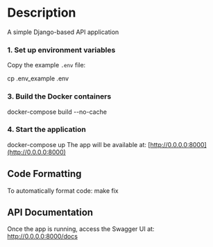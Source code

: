 # Description
A simple Django-based API application

### 1. Set up environment variables
Copy the example `.env` file:

cp .env_example .env

### 3. Build the Docker containers
docker-compose build --no-cache

### 4. Start the application
docker-compose up
The app will be available at: [http://0.0.0.0:8000](http://0.0.0.0:8000)


## Code Formatting
To automatically format code:
make fix

## API Documentation
Once the app is running, access the Swagger UI at:
http://0.0.0.0:8000/docs
